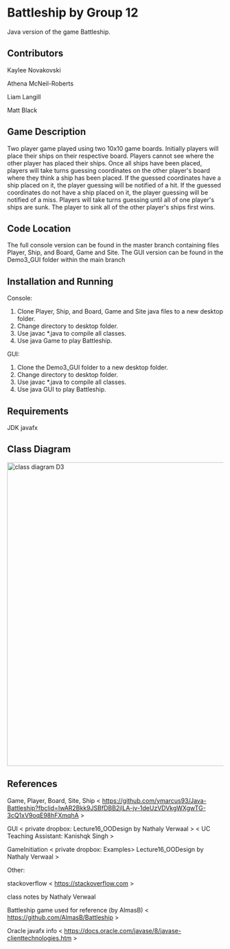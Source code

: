 # Battleship by Group 12 

Java version of the game Battleship.

## Contributors
Kaylee Novakovski

Athena McNeil-Roberts

Liam Langill

Matt Black

## Game Description

Two player game played using two 10x10 game boards. Initially players will place their ships on their respective board. Players cannot see where the other player has placed their ships. Once all ships have been placed, players will take turns guessing coordinates on the other player's board where they think a ship has been placed. If the guessed coordinates have a ship placed on it, the player guessing will be notified of a hit. If the guessed coordinates do not have a ship placed on it, the player guessing will be notified of a miss. Players will take turns guessing until all of one player's ships are sunk. The player to sink all of the other player's ships first wins.

## Code Location 

The full console version can be found in the master branch containing files Player, Ship, and Board, Game and Site. 
The GUI version can be found in the Demo3_GUI folder within the main branch

## Installation and Running 

Console:
1. Clone Player, Ship, and Board, Game and Site java files to a new desktop folder.
2. Change directory to desktop folder.
3. Use javac *.java to compile all classes.
4. Use java Game to play Battleship.

GUI:
1. Clone the Demo3_GUI folder to a new desktop folder.
2. Change directory to desktop folder.
3. Use javac *.java to compile all classes.
4. Use java GUI to play Battleship.

## Requirements

JDK
javafx

## Class Diagram

<img width="705" alt="class diagram D3" src="https://user-images.githubusercontent.com/47372331/54896036-d3a70280-4e87-11e9-8e21-73be63f3303b.png">

## References

Game, Player, Board, Site, Ship < https://github.com/ymarcus93/Java-Battleship?fbclid=IwAR2Bkk9JSBfDBB2jlLA-jv-1deUzVDVkgWXgwTG-3cQ1xV9oqE98hFXmqhA >

GUI < private dropbox:  Lecture16_OODesign by Nathaly Verwaal >
< UC Teaching Assistant: Kanishqk Singh >

GameInitiation < private dropbox:  Examples> Lecture16_OODesign by Nathaly Verwaal >

Other:

stackoverflow < https://stackoverflow.com >

class notes by Nathaly Verwaal

Battleship game used for reference (by AlmasB) < https://github.com/AlmasB/Battleship >

Oracle javafx info < https://docs.oracle.com/javase/8/javase-clienttechnologies.htm >


